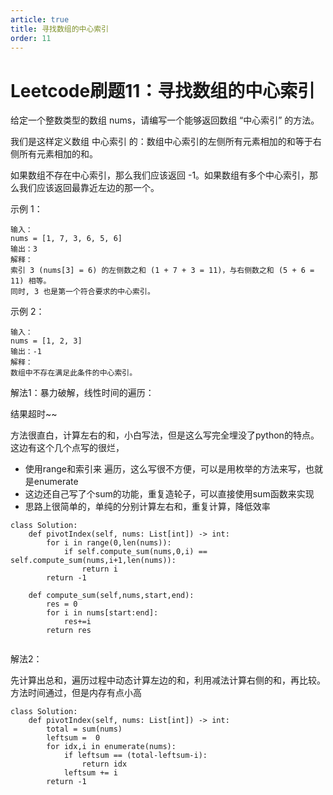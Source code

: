```yaml
---
article: true
title: 寻找数组的中心索引
order: 11
---
```


# Leetcode刷题11：寻找数组的中心索引

给定一个整数类型的数组 nums，请编写一个能够返回数组 “中心索引” 的方法。

我们是这样定义数组 中心索引 的：数组中心索引的左侧所有元素相加的和等于右侧所有元素相加的和。

如果数组不存在中心索引，那么我们应该返回 -1。如果数组有多个中心索引，那么我们应该返回最靠近左边的那一个。

 

示例 1：

```
输入：
nums = [1, 7, 3, 6, 5, 6]
输出：3
解释：
索引 3 (nums[3] = 6) 的左侧数之和 (1 + 7 + 3 = 11)，与右侧数之和 (5 + 6 = 11) 相等。
同时, 3 也是第一个符合要求的中心索引。
```

示例 2：

```
输入：
nums = [1, 2, 3]
输出：-1
解释：
数组中不存在满足此条件的中心索引。
```



解法1：暴力破解，线性时间的遍历：

结果超时~~

方法很直白，计算左右的和，小白写法，但是这么写完全埋没了python的特点。这边有这个几个点写的很烂，

- 使用range和索引来 遍历，这么写很不方便，可以是用枚举的方法来写，也就是enumerate
- 这边还自己写了个sum的功能，重复造轮子，可以直接使用sum函数来实现
- 思路上很简单的，单纯的分别计算左右和，重复计算，降低效率

```
class Solution:
    def pivotIndex(self, nums: List[int]) -> int:
        for i in range(0,len(nums)):
            if self.compute_sum(nums,0,i) == self.compute_sum(nums,i+1,len(nums)):
                return i
        return -1
    
    def compute_sum(self,nums,start,end):
        res = 0
        for i in nums[start:end]:
            res+=i
        return res
            
```



解法2：

先计算出总和，遍历过程中动态计算左边的和，利用减法计算右侧的和，再比较。方法时间通过，但是内存有点小高

```
class Solution:
    def pivotIndex(self, nums: List[int]) -> int:
        total = sum(nums)
        leftsum =  0 
        for idx,i in enumerate(nums):
            if leftsum == (total-leftsum-i):
                return idx
            leftsum += i
        return -1
```





